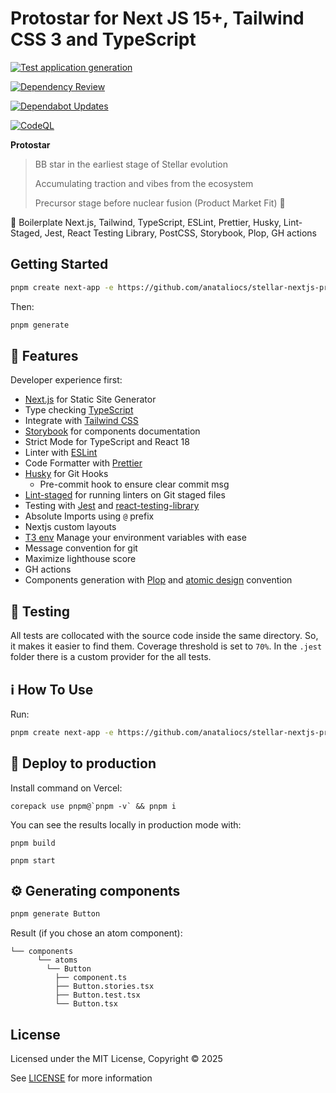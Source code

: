 # Protostar for Next JS 15+, Tailwind CSS 3 and TypeScript

[![Test application generation](https://github.com/anataliocs/stellar-nextjs-protostar/actions/workflows/main.yml/badge.svg)](https://github.com/anataliocs/stellar-nextjs-protostar/actions/workflows/main.yml)

[![Dependency Review](https://github.com/anataliocs/stellar-nextjs-protostar/actions/workflows/dependency-review.yml/badge.svg)](https://github.com/anataliocs/stellar-nextjs-protostar/actions/workflows/dependency-review.yml)

[![Dependabot Updates](https://github.com/anataliocs/stellar-nextjs-protostar/actions/workflows/dependabot/dependabot-updates/badge.svg)](https://github.com/anataliocs/stellar-nextjs-protostar/actions/workflows/dependabot/dependabot-updates)

[![CodeQL](https://github.com/anataliocs/stellar-nextjs-protostar/actions/workflows/github-code-scanning/codeql/badge.svg)](https://github.com/anataliocs/stellar-nextjs-protostar/actions/workflows/github-code-scanning/codeql)

**Protostar**

> BB star in the earliest stage of Stellar evolution
>
> Accumulating traction and vibes from the ecosystem
>
> Precursor stage before nuclear fusion (Product Market Fit) 🌟

🚀 Boilerplate Next.js, Tailwind, TypeScript, ESLint, Prettier, Husky, Lint-Staged, Jest, React Testing Library, PostCSS,
Storybook, Plop, GH actions

## Getting Started

```bash
pnpm create next-app -e https://github.com/anataliocs/stellar-nextjs-protostar
```

Then:

```bash
pnpm generate
```

## :rocket: Features

Developer experience first:

- [Next.js](https://nextjs.org) for Static Site Generator
- Type checking [TypeScript](https://www.typescriptlang.org)
- Integrate with [Tailwind CSS](https://tailwindcss.com)
- [Storybook](https://storybook.js.org) for components documentation
- Strict Mode for TypeScript and React 18
- Linter with [ESLint](https://eslint.org)
- Code Formatter with [Prettier](https://prettier.io)
- [Husky](https://typicode.github.io/husky/#/) for Git Hooks
    - Pre-commit hook to ensure clear commit msg
- [Lint-staged](https://github.com/okonet/lint-staged) for running linters on Git staged files
- Testing with [Jest](https://jestjs.io/) and [react-testing-library](https://testing-library.com/)
- Absolute Imports using `@` prefix
- Nextjs custom layouts
- [T3 env](https://env.t3.gg/) Manage your environment variables with ease
- Message convention for git
- Maximize lighthouse score
- GH actions
- Components generation with [Plop](https://plopjs.com/)
  and [atomic design](https://bradfrost.com/blog/post/atomic-web-design/) convention

## 🧪 Testing

All tests are collocated with the source code inside the same directory. So, it makes it easier to find them. Coverage
threshold is set to `70%`. In the `.jest` folder there is a custom provider for the all tests.

## :information_source: How To Use

Run:

```bash
pnpm create next-app -e https://github.com/anataliocs/stellar-nextjs-protostar
```

## 🚀 Deploy to production

Install command on Vercel:

```
corepack use pnpm@`pnpm -v` && pnpm i
```

You can see the results locally in production mode with:

```shell
pnpm build
```

```shell
pnpm start
```

## :gear: Generating components

```bash
pnpm generate Button
```

Result (if you chose an atom component):

```
└── components
      └── atoms
        └── Button
          ├── component.ts
          ├── Button.stories.tsx
          ├── Button.test.tsx
          └── Button.tsx
```

## License

Licensed under the MIT License, Copyright © 2025

See [LICENSE](LICENSE) for more information
